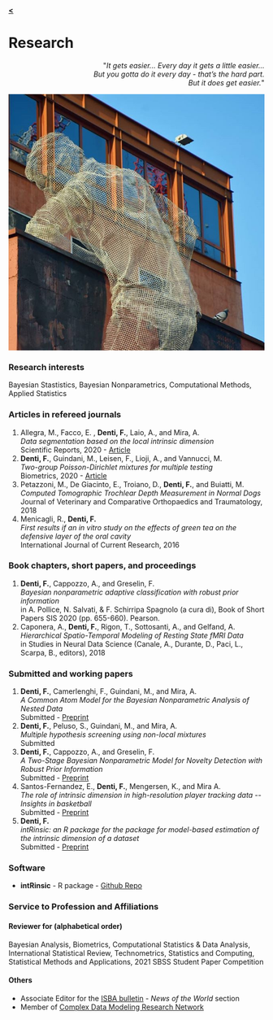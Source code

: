 [**<**](/index)

# Research

<div style="text-align: right"> <p>&quot;<em>It gets easier... Every day it gets a little easier...<br>But you gotta do it every day - that’s the hard part.<br>But it does get easier.</em>&quot;</p>
</div>

<img align="center" src="images/tres4.jpg?raw=true"/>

### Research interests

Bayesian Stastistics, Bayesian Nonparametrics, Computational Methods, Applied Statistics 

### Articles in refereed journals
1.  Allegra, M., Facco, E.  , **Denti, F.**, Laio, A., and Mira, A.  
*Data segmentation based on the local intrinsic dimension*  
Scientific Reports, 2020 - [Article](https://www.nature.com/articles/s41598-020-72222-0)
1.  **Denti, F.**, Guindani, M., Leisen, F., Lioji, A., and Vannucci, M.  
*Two-group Poisson-Dirichlet mixtures for multiple testing*  
Biometrics, 2020 - [Article](https://onlinelibrary.wiley.com/doi/10.1111/biom.13314)
1.  Petazzoni, M., De Giacinto, E., Troiano, D., **Denti, F.**, and Buiatti, M.  
*Computed Tomographic Trochlear Depth Measurement in Normal Dogs*  
Journal of Veterinary and Comparative Orthopaedics and Traumatology, 2018
1.   Menicagli, R., **Denti, F.**  
*First results if an in vitro study on the effects of green tea on the defensive layer of the oral cavity*  
International Journal of Current Research, 2016  


### Book chapters, short papers, and proceedings
1.  **Denti, F.**, Cappozzo, A., and Greselin, F.    
*Bayesian nonparametric adaptive classification with robust prior information*  
in A. Pollice, N. Salvati, & F. Schirripa Spagnolo (a cura di), Book of Short Papers SIS 2020 (pp. 655-660). Pearson.
1.   Caponera, A., **Denti, F.**, Rigon, T., Sottosanti, A., and Gelfand, A.  
*Hierarchical Spatio-Temporal Modeling of Resting State fMRI Data*  
in Studies in Neural Data Science (Canale, A., Durante, D., Paci, L., Scarpa, B., editors), 2018

### Submitted and working papers
<!---*  **Denti, F.**, Guindani, M., and Shahbaba, B.   -->
<!---*Mixture model as shrinkage prior: the Variance Variable Selectors*  -->
<!---Submitted  -->
1.  **Denti, F.**, Camerlenghi, F., Guindani, M., and Mira, A.  
*A Common Atom Model for the Bayesian Nonparametric Analysis of Nested Data*  
Submitted - [Preprint](https://arxiv.org/abs/2008.07077)
1.  **Denti, F.**, Peluso, S., Guindani, M., and Mira, A.  
*Multiple hypothesis screening using non-local mixtures*  
Submitted  
1.  **Denti, F.**, Cappozzo, A., and Greselin, F.  
*A Two-Stage Bayesian Nonparametric Model for Novelty Detection with Robust Prior Information*  
Submitted - [Preprint](https://arxiv.org/abs/2006.09012)
1. Santos-Fernandez, E., **Denti, F.**, Mengersen, K., and Mira A.  
*The role of intrinsic dimension in high-resolution player tracking data -- Insights in basketball*  
Submitted - [Preprint](https://arxiv.org/abs/2002.04148)
1. **Denti, F.**  
*intRinsic: an R package for the package for model-based estimation of the intrinsic dimension of a dataset*  
Submitted - [Preprint](http://arxiv.org/abs/2102.11425)

### Software
* **intRinsic** - R package - [Github Repo](https://github.com/Fradenti/intRinsic) 


### Service to Profession and Affiliations

#### Reviewer for (alphabetical order)
Bayesian Analysis, Biometrics, Computational Statistics & Data Analysis, International Statistical Review, Technometrics, Statistics and Computing, Statistical Methods and Applications, 2021 SBSS Student Paper Competition

#### Others
+ Associate Editor for the [ISBA bulletin](https://bayesian.org/resources/bulletin/) - *News of the World* section
+ Member of [Complex Data Modeling Research Network](https://midas.mat.uc.cl/network/)
